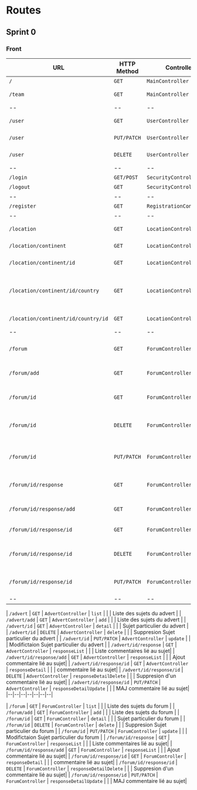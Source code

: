 # Routes

## Sprint 0

### Front 


| URL | HTTP Method | Controller | Method | Title | Content | Comment |
|--|--|--|--|--|--|--|
| `/` | `GET` | `MainController` | `home` | Homepage |  | - |
| `/team` | `GET` | `MainController` | `team` | Team | Presentation Team | - |
|--|--|--|--|--|--|--|
| `/user` | `GET` | `UserController` | `detail` | Informations perso |  | Detail profil perso |
| `/user` | `PUT/PATCH` | `UserController` | `update` | Informations perso |  | Modif Detail profil perso |
| `/user` | `DELETE` | `UserController` | `delete` | Informations perso |  | supprimmer profil perso |
|--|--|--|--|--|--|--|
| `/login` | `GET/POST` | `SecurityController` | `login` | Login |  | - |
| `/logout` | `GET` | `SecurityController` | `logout` | Logout |  | - |
|--|--|--|--|--|--|--|
| `/register` | `GET` | `RegistrationController` | `register` | Register |  | - |
|--|--|--|--|--|--|--|
| `/location` | `GET` | `LocationController` | `list` | |  | Liste des destinations |
| `/location/continent` | `GET` | `LocationController` | `list` | |  | Liste des continents |
| `/location/continent/id` | `GET` | `LocationController` | `detail` | |  |  continent choisi |
| `/location/continent/id/country` | `GET` | `LocationController` | `country` |  |  | Liste des pays en fonction du continent choisi |
| `/location/continent/id/country/id` | `GET` | `LocationController` | `countryDetail` |  |  | Details du pays "choisi" |
|--|--|--|--|--|--|--|
| `/forum` | `GET` | `ForumController` | `list` | |  | Liste des sujets du forum |
| `/forum/add` | `GET` | `ForumController` | `add` | |  | Liste des sujets du forum |
| `/forum/id` | `GET` | `ForumController` | `detail` | |  | Sujet particulier du forum |
| `/forum/id` | `DELETE` | `ForumController` | `delete` | |  | Suppresion Sujet particulier du forum |
| `/forum/id` | `PUT/PATCH` | `ForumController` | `update` | |  | Modifictaion Sujet particulier du forum |
| `/forum/id/response` | `GET` | `ForumController` | `responseList` | |  | Liste commentaires lié au sujet|
| `/forum/id/response/add` | `GET` | `ForumController` | `responseList` | |  | Ajout commentaire lié au sujet|
| `/forum/id/response/id` | `GET` | `ForumController` | `responseDetail` | |  | commentaire lié au sujet|
| `/forum/id/response/id` | `DELETE` | `ForumController` | `responseDetailDelete` | |  | Suppresion d'un commentaire lié au sujet|
| `/forum/id/response/id` | `PUT/PATCH` | `ForumController` | `responseDetailUpdate` | |  | MAJ commentaire lié au sujet|
|--|--|--|--|--|--|--|

| `/advert` | `GET` | `AdvertController` | `list` | |  | Liste des sujets du advert |
| `/advert/add` | `GET` | `AdvertController` | `add` | |  | Liste des sujets du advert |
| `/advert/id` | `GET` | `AdvertController` | `detail` | |  | Sujet particulier du advert |
| `/advert/id` | `DELETE` | `AdvertController` | `delete` | |  | Suppresion Sujet particulier du advert |
| `/advert/id` | `PUT/PATCH` | `AdvertController` | `update` | |  | Modifictaion Sujet particulier du advert |
| `/advert/id/response` | `GET` | `AdvertController` | `responseList` | |  | Liste commentaires lié au sujet|
| `/advert/id/response/add` | `GET` | `AdvertController` | `responseList` | |  | Ajout commentaire lié au sujet|
| `/advert/id/response/id` | `GET` | `AdvertController` | `responseDetail` | |  | commentaire lié au sujet|
| `/advert/id/response/id` | `DELETE` | `AdvertController` | `responseDetailDelete` | |  | Suppresion d'un commentaire lié au sujet|
| `/advert/id/response/id` | `PUT/PATCH` | `AdvertController` | `responseDetailUpdate` | |  | MAJ commentaire lié au sujet|
|--|--|--|--|--|--|--|

| `/forum` | `GET` | `ForumController` | `list` | |  | Liste des sujets du forum |
| `/forum/add` | `GET` | `ForumController` | `add` | |  | Liste des sujets du forum |
| `/forum/id` | `GET` | `ForumController` | `detail` | |  | Sujet particulier du forum |
| `/forum/id` | `DELETE` | `ForumController` | `delete` | |  | Suppresion Sujet particulier du forum |
| `/forum/id` | `PUT/PATCH` | `ForumController` | `update` | |  | Modifictaion Sujet particulier du forum |
| `/forum/id/response` | `GET` | `ForumController` | `responseList` | |  | Liste commentaires lié au sujet|
| `/forum/id/response/add` | `GET` | `ForumController` | `responseList` | |  | Ajout commentaire lié au sujet|
| `/forum/id/response/id` | `GET` | `ForumController` | `responseDetail` | |  | commentaire lié au sujet|
| `/forum/id/response/id` | `DELETE` | `ForumController` | `responseDetailDelete` | |  | Suppresion d'un commentaire lié au sujet|
| `/forum/id/response/id` | `PUT/PATCH` | `ForumController` | `responseDetailUpdate` | |  | MAJ commentaire lié au sujet|
